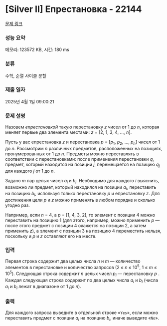 # [Silver II] Епрестановка - 22144 

[문제 링크](https://www.acmicpc.net/problem/22144) 

### 성능 요약

메모리: 123572 KB, 시간: 180 ms

### 분류

수학, 순열 사이클 분할

### 제출 일자

2025년 4월 1일 09:00:21

### 문제 설명

<p>Назовем <i>епрестановкой</i> такую перестановку <i>z</i> чисел от 1 до <i>n</i>, которая меняет первые два элемента местами: <i>z</i> = [2, 1, 3, 4, ..., <i>n</i>].</p>

<p>Пусть у вас епрестановка <i>z</i> и перестановка <i>p</i> = [<i>p</i><sub>1</sub>, <i>p</i><sub>2</sub>, ..., <i>p</i><sub><i>n</i></sub>] чисел от 1 до <i>n</i>. Рассмотрим <i>n</i> различных предметов, расположенных на позициях, пронумерованных от 1 до <i>n</i>. Предметы можно переставлять в соответствии с перестановками: после применения перестановки <i>q</i>, предмет, который находится на позиции <i>j</i>, перемещается на позицию <i>q<sub>j</sub></i> для каждого <i>j</i> от 1 до <i>n</i>.</p>

<p>Задано <i>m</i> пар целых чисел <i>a<sub>i</sub></i> и <i>b<sub>i</sub></i>. Необходимо для каждого <i>i</i> выяснить, возможно ли предмет, который находился на позиции <i>a<sub>i</sub></i>, переставить на позицию <i>b<sub>i</sub></i>, используя только перестановку <i>p</i> и епрестановку <i>z</i>. Для достижения цели <i>p</i> и <i>z</i> можно применять в любом порядке и сколько угодно раз.</p>

<p>Например, если <i>n</i> = 4, а <i>p</i> = [1, 4, 3, 2], то элемент с позиции 4 можно переставить на позицию 1 (для этого, например, можно применить <i>p</i> — после этого предмет с позиции 4 окажется на позиции 2, а затем применить <i>z</i>), а элемент с позиции 3 на позицию 4 переместить нельзя, поскольку и <i>p</i> и <i>z</i> оставляют его на месте.</p>

### 입력 

 <p>Первая строка содержит два целых числа <i>n</i> и <i>m</i> — количество элементов в перестановке и количество запросов (2 ≤ <i>n</i> ≤ 10<sup>5</sup>, 1 ≤ <i>m</i> ≤ 10<sup>5</sup>). Следующая строка содержит <i>n</i> целых чисел <i>p<sub>i</sub></i> — перестановку <i>p</i> . Каждая следующая строка содержит по два целых числа <i>a<sub>i</sub></i> и <i>b<sub>i</sub></i> (числа <i>a<sub>i</sub></i> и <i>b<sub>i</sub></i> лежат в диапазоне от 1 до <i>n</i>).</p>

### 출력 

 <p>Для каждого запроса выведите в отдельной строке «<code>Yes</code>», если можно переставить предмет с позиции <i>a<sub>i</sub></i> на позицию <i>b<sub>i</sub></i>, иначе выведите «<code>No</code>».</p>

